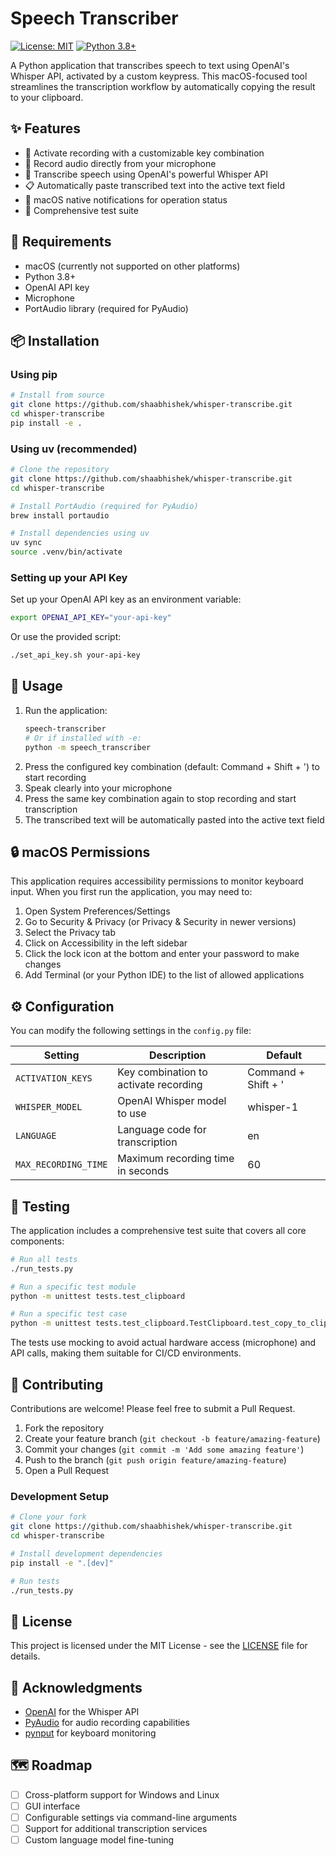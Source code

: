 # Speech Transcriber

[![License: MIT](https://img.shields.io/badge/License-MIT-yellow.svg)](https://opensource.org/licenses/MIT)
[![Python 3.8+](https://img.shields.io/badge/python-3.8+-blue.svg)](https://www.python.org/downloads/)

A Python application that transcribes speech to text using OpenAI's Whisper API, activated by a custom keypress. This macOS-focused tool streamlines the transcription workflow by automatically copying the result to your clipboard.

## ✨ Features

- 🎹 Activate recording with a customizable key combination
- 🎤 Record audio directly from your microphone
- 🔄 Transcribe speech using OpenAI's powerful Whisper API
- 📋 Automatically paste transcribed text into the active text field
- 🔔 macOS native notifications for operation status
- 🧪 Comprehensive test suite

## 🔧 Requirements

- macOS (currently not supported on other platforms)
- Python 3.8+
- OpenAI API key
- Microphone
- PortAudio library (required for PyAudio)

## 📦 Installation

### Using pip

```bash
# Install from source
git clone https://github.com/shaabhishek/whisper-transcribe.git
cd whisper-transcribe
pip install -e .
```

### Using uv (recommended)

```bash
# Clone the repository
git clone https://github.com/shaabhishek/whisper-transcribe.git
cd whisper-transcribe

# Install PortAudio (required for PyAudio)
brew install portaudio

# Install dependencies using uv
uv sync
source .venv/bin/activate
```

### Setting up your API Key

Set up your OpenAI API key as an environment variable:

```bash
export OPENAI_API_KEY="your-api-key"
```

Or use the provided script:

```bash
./set_api_key.sh your-api-key
```

## 🚀 Usage

1. Run the application:
   ```bash
   speech-transcriber
   # Or if installed with -e:
   python -m speech_transcriber
   ```
2. Press the configured key combination (default: Command + Shift + ') to start recording
3. Speak clearly into your microphone
4. Press the same key combination again to stop recording and start transcription
5. The transcribed text will be automatically pasted into the active text field

## 🔒 macOS Permissions

This application requires accessibility permissions to monitor keyboard input. When you first run the application, you may need to:

1. Open System Preferences/Settings
2. Go to Security & Privacy (or Privacy & Security in newer versions)
3. Select the Privacy tab
4. Click on Accessibility in the left sidebar
5. Click the lock icon at the bottom and enter your password to make changes
6. Add Terminal (or your Python IDE) to the list of allowed applications

## ⚙️ Configuration

You can modify the following settings in the `config.py` file:

| Setting | Description | Default |
|---------|-------------|---------|
| `ACTIVATION_KEYS` | Key combination to activate recording | Command + Shift + ' |
| `WHISPER_MODEL` | OpenAI Whisper model to use | whisper-1 |
| `LANGUAGE` | Language code for transcription | en |
| `MAX_RECORDING_TIME` | Maximum recording time in seconds | 60 |

## 🧪 Testing

The application includes a comprehensive test suite that covers all core components:

```bash
# Run all tests
./run_tests.py

# Run a specific test module
python -m unittest tests.test_clipboard

# Run a specific test case
python -m unittest tests.test_clipboard.TestClipboard.test_copy_to_clipboard_success
```

The tests use mocking to avoid actual hardware access (microphone) and API calls, making them suitable for CI/CD environments.

## 🤝 Contributing

Contributions are welcome! Please feel free to submit a Pull Request.

1. Fork the repository
2. Create your feature branch (`git checkout -b feature/amazing-feature`)
3. Commit your changes (`git commit -m 'Add some amazing feature'`)
4. Push to the branch (`git push origin feature/amazing-feature`)
5. Open a Pull Request

### Development Setup

```bash
# Clone your fork
git clone https://github.com/shaabhishek/whisper-transcribe.git
cd whisper-transcribe

# Install development dependencies
pip install -e ".[dev]"

# Run tests
./run_tests.py
```

## 📜 License

This project is licensed under the MIT License - see the [LICENSE](LICENSE) file for details.

## 🙏 Acknowledgments

- [OpenAI](https://openai.com/) for the Whisper API
- [PyAudio](https://people.csail.mit.edu/hubert/pyaudio/) for audio recording capabilities
- [pynput](https://pynput.readthedocs.io/) for keyboard monitoring

## 🗺️ Roadmap

- [ ] Cross-platform support for Windows and Linux
- [ ] GUI interface
- [ ] Configurable settings via command-line arguments
- [ ] Support for additional transcription services
- [ ] Custom language model fine-tuning 